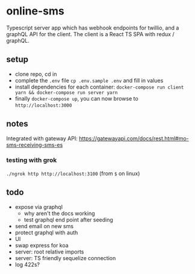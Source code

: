 # online-sms

Typescript server app which has webhook endpoints for twillio, and a graphQL API for the client.
The client is a React TS SPA with redux / graphQL.

## setup

- clone repo, cd in
- complete the `.env` file `cp .env.sample .env` and fill in values
- install dependencies for each container: `docker-compose run client yarn && docker-compose run server yarn`
- finally `docker-compose up`, you can now browse to `http://localhost:3000`

## notes

Integrated with gateway API: https://gatewayapi.com/docs/rest.html#mo-sms-receiving-sms-es

### testing with grok

`./ngrok http http://localhost:3100` (from `$` on linux)

## todo

- expose via graphql
	- why aren't the docs working
	- test graphql end point after seeding
- send email on new sms
- protect graphql with auth
- UI
- swap express for koa
- server: root relative imports
- server: TS friendly sequelize connection
- log 422s?